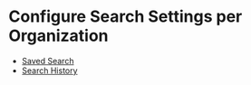 # Configure Search Settings per Organization

* [Saved Search](organization-saved-search.md)
* [Search History](org-search-terms.md)

